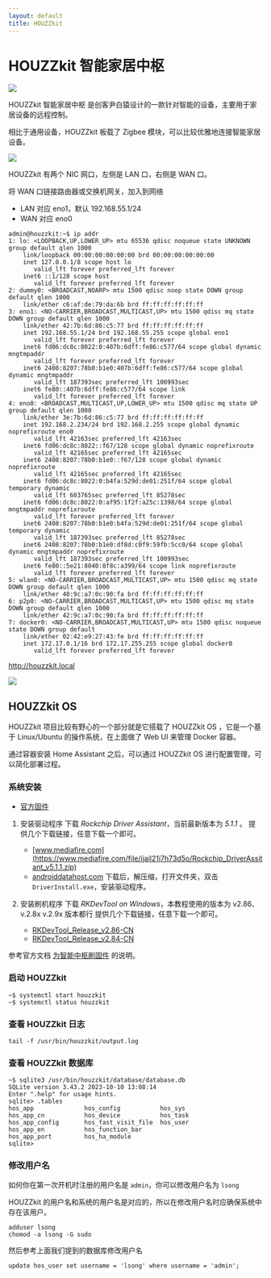 ```yaml
---
layout: default
title: HOUZZkit
---
```


# HOUZZkit 智能家居中枢

![](https://yinbaiyuan.github.io/assets/image/houzzkit/houzzkit_f1_show.jpg)

HOUZZkit 智能家居中枢 是创客尹白猿设计的一款针对智能的设备，主要用于家居设备的远程控制。

相比于通用设备，HOUZZkit 板载了 Zigbee 模块，可以比较优雅地连接智能家居设备。

![](https://yinbaiyuan.github.io/assets/image/houzzkit/houzzkit_f1_back_side.jpeg)

HOUZZkit 有两个 NIC 网口，左侧是 LAN 口，右侧是 WAN 口。

将 WAN 口链接路由器或交换机网关，加入到网络

+ LAN 对应 eno1，默认 192.168.55.1/24
+ WAN 对应 eno0

```shell
admin@houzzkit:~$ ip addr
1: lo: <LOOPBACK,UP,LOWER_UP> mtu 65536 qdisc noqueue state UNKNOWN group default qlen 1000
    link/loopback 00:00:00:00:00:00 brd 00:00:00:00:00:00
    inet 127.0.0.1/8 scope host lo
       valid_lft forever preferred_lft forever
    inet6 ::1/128 scope host 
       valid_lft forever preferred_lft forever
2: dummy0: <BROADCAST,NOARP> mtu 1500 qdisc noop state DOWN group default qlen 1000
    link/ether c6:af:de:79:da:6b brd ff:ff:ff:ff:ff:ff
3: eno1: <NO-CARRIER,BROADCAST,MULTICAST,UP> mtu 1500 qdisc mq state DOWN group default qlen 1000
    link/ether 42:7b:6d:86:c5:77 brd ff:ff:ff:ff:ff:ff
    inet 192.168.55.1/24 brd 192.168.55.255 scope global eno1
       valid_lft forever preferred_lft forever
    inet6 fd06:dc8c:8022:0:407b:6dff:fe86:c577/64 scope global dynamic mngtmpaddr 
       valid_lft forever preferred_lft forever
    inet6 2408:8207:78b0:b1e0:407b:6dff:fe86:c577/64 scope global dynamic mngtmpaddr 
       valid_lft 187393sec preferred_lft 100993sec
    inet6 fe80::407b:6dff:fe86:c577/64 scope link 
       valid_lft forever preferred_lft forever
4: eno0: <BROADCAST,MULTICAST,UP,LOWER_UP> mtu 1500 qdisc mq state UP group default qlen 1000
    link/ether 3e:7b:6d:86:c5:77 brd ff:ff:ff:ff:ff:ff
    inet 192.168.2.234/24 brd 192.168.2.255 scope global dynamic noprefixroute eno0
       valid_lft 42163sec preferred_lft 42163sec
    inet6 fd06:dc8c:8022::f67/128 scope global dynamic noprefixroute 
       valid_lft 42165sec preferred_lft 42165sec
    inet6 2408:8207:78b0:b1e0::f67/128 scope global dynamic noprefixroute 
       valid_lft 42165sec preferred_lft 42165sec
    inet6 fd06:dc8c:8022:0:b4fa:529d:de01:251f/64 scope global temporary dynamic 
       valid_lft 603765sec preferred_lft 85278sec
    inet6 fd06:dc8c:8022:0:af95:1f2f:a25c:1398/64 scope global mngtmpaddr noprefixroute 
       valid_lft forever preferred_lft forever
    inet6 2408:8207:78b0:b1e0:b4fa:529d:de01:251f/64 scope global temporary dynamic 
       valid_lft 187393sec preferred_lft 85278sec
    inet6 2408:8207:78b0:b1e0:df8d:c0f9:59fb:5cc0/64 scope global dynamic mngtmpaddr noprefixroute 
       valid_lft 187393sec preferred_lft 100993sec
    inet6 fe80::5e21:8040:8f8c:a399/64 scope link noprefixroute 
       valid_lft forever preferred_lft forever
5: wlan0: <NO-CARRIER,BROADCAST,MULTICAST,UP> mtu 1500 qdisc mq state DOWN group default qlen 1000
    link/ether 40:9c:a7:0c:90:fa brd ff:ff:ff:ff:ff:ff
6: p2p0: <NO-CARRIER,BROADCAST,MULTICAST,UP> mtu 1500 qdisc mq state DOWN group default qlen 1000
    link/ether 42:9c:a7:0c:90:fa brd ff:ff:ff:ff:ff:ff
7: docker0: <NO-CARRIER,BROADCAST,MULTICAST,UP> mtu 1500 qdisc noqueue state DOWN group default 
    link/ether 02:42:e9:27:43:fe brd ff:ff:ff:ff:ff:ff
    inet 172.17.0.1/16 brd 172.17.255.255 scope global docker0
       valid_lft forever preferred_lft forever
```

 <http://houzzkit.local>

 ![](https://yinbaiyuan.github.io/assets/image/hos_doc/hos_doc_regist.jpg)


## HOUZZkit OS

HOUZZkit 项目比较有野心的一个部分就是它搭载了 HOUZZkit OS ，它是一个基于 Linux/Ubuntu 的操作系统，在上面做了 Web UI 来管理 Docker 容器。
 
通过容器安装 Home Assistant 之后，可以通过 HOUZZkit OS 进行配置管理，可以简化部署过程。

### 系统安装

 + [官方固件](https://pan.baidu.com/s/1uH4C5_rmPRciLv5-Yr_etw?pwd=8888)

1. 安装驱动程序
   下载 *Rockchip Driver Assistant*，当前最新版本为 *5.1.1* 。
   提供几个下载链接，任意下载一个即可。
   + [www.mediafire.com](https://www.mediafire.com/file/ijail21i7h73d5o/Rockchip_DriverAssitant_v5.1.1.zip)
   + [androiddatahost.com](https://androiddatahost.com/wp-content/uploads/Rockchip_DriverAssitant_v5.1.1.zip)
   下载后，解压缩，打开文件夹，双击 `DriverInstall.exe`，安装驱动程序。

2. 安装刷机程序
   下载 *RKDevTool on Windows*，本教程使用的版本为 v2.86、v.2.8x v.2.9x 版本都行
    提供几个下载链接，任意下载一个即可。
    + [RKDevTool_Release_v2.86-CN](https://dl.radxa.com/tools/windows/RKDevTool_Release_v2.86.zip)
    + [RKDevTool_Release_v2.84-CN](https://meta.box.lenovo.com/v/link/view/02755469abfe4930a3425742d8d31ea2)

参考官方文档 [为智能中枢刷固件](https://yinbaiyuan.github.io/firmware/firmware.html#%E4%B8%BA%E6%99%BA%E8%83%BD%E4%B8%AD%E6%9E%A2%E5%88%B7%E5%9B%BA%E4%BB%B6) 的说明。

### 启动 HOUZZkit

```shell
~$ systemctl start houzzkit
~$ systemctl status houzzkit
```

### 查看 HOUZZkit 日志

```shell
tail -f /usr/bin/houzzkit/output.log
```

### 查看 HOUZZkit 数据库

```shell
~$ sqlite3 /usr/bin/houzzkit/database/database.db
SQLite version 3.43.2 2023-10-10 13:08:14
Enter ".help" for usage hints.
sqlite> .tables
hos_app              hos_config           hos_sys
hos_app_cn           hos_device           hos_task
hos_app_config       hos_fast_visit_file  hos_user
hos_app_en           hos_function_bar
hos_app_port         hos_ha_module
sqlite>
```

### 修改用户名

如何你在第一次开机时注册的用户名是 `admin`，你可以修改用户名为 `lsong`

HOUZZkit 的用户名和系统的用户名是对应的，所以在修改用户名时应确保系统中存在该用户。

```shell
adduser lsong
chomod -a lsong -G sudo
```

然后参考上面我们提到的数据库修改用户名

```shell
update hos_user set username = 'lsong' where username = 'admin';
```